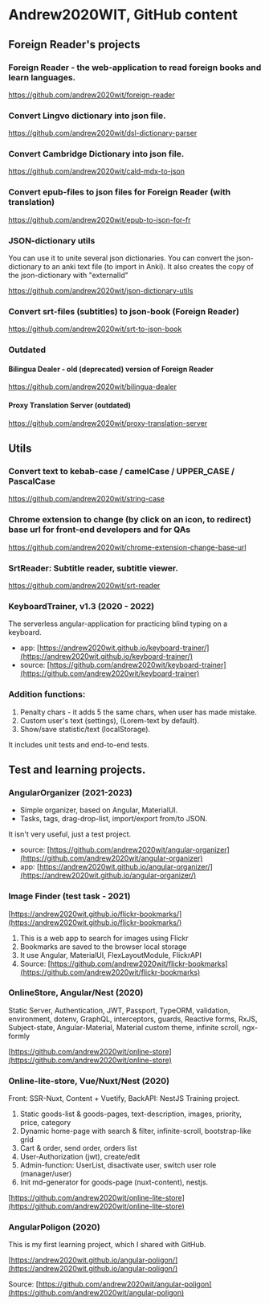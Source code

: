 # Andrew2020WIT, GitHub content

## Foreign Reader's projects

### Foreign Reader - the web-application to read foreign books and learn languages.

https://github.com/andrew2020wit/foreign-reader

### Convert Lingvo dictionary into json file.

https://github.com/andrew2020wit/dsl-dictionary-parser

### Convert Cambridge Dictionary into json file.

https://github.com/andrew2020wit/cald-mdx-to-json

### Convert epub-files to json files for Foreign Reader (with translation)

https://github.com/andrew2020wit/epub-to-json-for-fr

### JSON-dictionary utils

You can use it to unite several json dictionaries.
You can convert the json-dictionary to an anki text file (to import in Anki).
It also creates the copy of the json-dictionary with "externalId"

https://github.com/andrew2020wit/json-dictionary-utils

###  Convert srt-files (subtitles) to json-book (Foreign Reader)

https://github.com/andrew2020wit/srt-to-json-book

### Outdated

#### Bilingua Dealer - old (deprecated) version of Foreign Reader

https://github.com/andrew2020wit/bilingua-dealer

#### Proxy Translation Server (outdated)

https://github.com/andrew2020wit/proxy-translation-server

## Utils

### Convert text to kebab-case / camelCase / UPPER_CASE / PascalCase

https://github.com/andrew2020wit/string-case

### Chrome extension to change (by click on an icon, to redirect) base url for front-end developers and for QAs

https://github.com/andrew2020wit/chrome-extension-change-base-url

### SrtReader: Subtitle reader, subtitle viewer.

https://github.com/andrew2020wit/srt-reader

### KeyboardTrainer, v1.3 (2020 - 2022)

The serverless angular-application
for practicing blind typing on a keyboard.

- app: [https://andrew2020wit.github.io/keyboard-trainer/](https://andrew2020wit.github.io/keyboard-trainer/)
- source: [https://github.com/andrew2020wit/keyboard-trainer](https://github.com/andrew2020wit/keyboard-trainer)

### Addition functions:

1. Penalty chars - it adds 5 the same chars, when user has made mistake.
2. Custom user's text (settings), (Lorem-text by default).
3. Show/save statistic/text (localStorage).

It includes unit tests and end-to-end tests.

## Test and learning projects.

### AngularOrganizer (2021-2023)

- Simple organizer, based on Angular, MaterialUI.
- Tasks, tags, drag-drop-list, import/export from/to JSON.

It isn't very useful, just a test project.

- source: [https://github.com/andrew2020wit/angular-organizer](https://github.com/andrew2020wit/angular-organizer)
- app: [https://andrew2020wit.github.io/angular-organizer/](https://andrew2020wit.github.io/angular-organizer/)

### Image Finder (test task - 2021)

[https://andrew2020wit.github.io/flickr-bookmarks/](https://andrew2020wit.github.io/flickr-bookmarks/)

1. This is a web app to search for images using Flickr
2. Bookmarks are saved to the browser local storage
3. It use Angular, MaterialUI, FlexLayoutModule, FlickrAPI
4. Source: [https://github.com/andrew2020wit/flickr-bookmarks](https://github.com/andrew2020wit/flickr-bookmarks)

### OnlineStore, Angular/Nest (2020)

Static Server, Authentication, JWT, Passport, TypeORM, validation, environment, dotenv, GraphQL, interceptors, guards, Reactive forms, RxJS, Subject-state, Angular-Material, Material custom theme, infinite scroll, ngx-formly

[https://github.com/andrew2020wit/online-store](https://github.com/andrew2020wit/online-store)

### Online-lite-store, Vue/Nuxt/Nest (2020)

Front: SSR-Nuxt, Content + Vuetify, BackAPI: NestJS
Training project.

1. Static goods-list & goods-pages, text-description, images, priority, price, category
2. Dynamic home-page with search & filter, infinite-scroll, bootstrap-like grid
3. Cart & order, send order, orders list
4. User-Authorization (jwt), create/edit
5. Admin-function: UserList, disactivate user, switch user role (manager/user)
6. Init md-generator for goods-page (nuxt-content), nestjs.

[https://github.com/andrew2020wit/online-lite-store](https://github.com/andrew2020wit/online-lite-store)

### AngularPoligon (2020)

This is my first learning project, which I shared with GitHub.

[https://andrew2020wit.github.io/angular-poligon/](https://andrew2020wit.github.io/angular-poligon/)

Source: [https://github.com/andrew2020wit/angular-poligon](https://github.com/andrew2020wit/angular-poligon)
